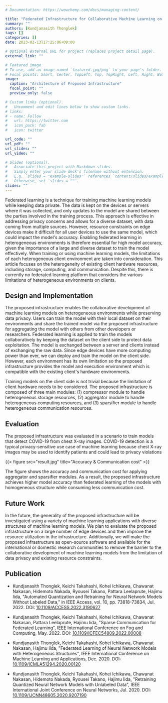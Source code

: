 ```yaml
---
# Documentation: https://wowchemy.com/docs/managing-content/

title: "Federated Infrastructure for Collaborative Machine Learning on Heterogeneous Environments"
summary: ""
authors: [Kundjanasith Thonglek]
tags: []
categories: []
date: 2023-03-13T17:25:06+09:00

# Optional external URL for project (replaces project detail page).
external_link: ""

# Featured image
# To use, add an image named `featured.jpg/png` to your page's folder.
# Focal points: Smart, Center, TopLeft, Top, TopRight, Left, Right, BottomLeft, Bottom, BottomRight.
image:
  caption: "Architecture of Proposed Infrastructure"
  focal_point: ""
  preview_only: false

# Custom links (optional).
#   Uncomment and edit lines below to show custom links.
# links:
# - name: Follow
#   url: https://twitter.com
#   icon_pack: fab
#   icon: twitter

url_code: ""
url_pdf: ""
url_slides: ""
url_video: ""

# Slides (optional).
#   Associate this project with Markdown slides.
#   Simply enter your slide deck's filename without extension.
#   E.g. `slides = "example-slides"` references `content/slides/example-slides.md`.
#   Otherwise, set `slides = ""`.
slides: ""
---
```


Federated learning is a technique for training machine learning models while keeping data private. The data is kept on the devices or servers where it was collected, and only updates to the model are shared between the parties involved in the training process. This approach is effective in addressing privacy concerns and allows for a diverse dataset, with data coming from multiple sources. However, resource constraints on edge devices make it difficult for all user devices to use the same model, which could impact the model's accuracy. Enabling federated learning in heterogeneous environments is therefore essential for high model accuracy, given the importance of a large and diverse dataset to train the model effectively. When training or using machine learning models, the limitations of each heterogeneous client environment are taken into consideration. This article focuses on the heterogeneity of existing client hardware resources, including storage, computing, and communication. Despite this, there is currently no federated learning platform that considers the various limitations of heterogeneous environments on clients.

## Design and Implementation

The proposed infrastructuer enables the collaborative development of machine learning models on heterogeneous environments while preserving data privacy. Users can train the model with their local dataset on their environments and share the trained model via the proposed infrastructure for aggregating the model with others from other developers or researchers. Federated learning is applied to train the models collaboratively by keeping the dataset on the client side to protect data exploitation. The model is exchanged between a server and clients instead of exchanging the raw data. Since edge devices have more computing power than ever, we can deploy and train the model on the client side. However, each environment has its own limitation so the proposed infrastructure provides the model and execution environment which is compatible with the existing client's hardware environments.

Training models on the client side is not trivial because the limitation of client hardware needs to be considered. The proposed infrastructure is composed of three main modules: (1) compressor module to handle heterogeneous storage resources, (2) aggregator module to handle heterogeneous computing resources, and (3) sparsifier module to handle heterogeneous communication resources.

## Evaluation

The proposed infrastructure was evaluated in a scenario to train models that detect COVID-19 from chest X-ray images. COVID-19 detection is a typical privacy-sensitive use case of machine learning because chest X-ray images may be used to identify patients and could lead to privacy violations

{{< figure src="result.jpg" title="Accuracy & Communication cost" >}}

The figure shows the accuracy and communication cost for applying aggregator and sparsifier modules. As a result, the proposed infrastructure achieves higher model accuracy than federated learning of the models with homogeneous structure while consuming less communication cost.

## Future Work

In the future, the generality of the proposed infrastructure will be investigated using a variety of machine learning applications with diverse structures of machine learning models. We plan to evaluate the proposed infrastructure on a large number of edge devices and then improve the resource utilization in the infrastructure. Additionally, we will make the proposed infrastructure as open-source software and available for the international or domestic research communities to remove the barrier to the collaborative development of machine learning models from the limitation of data privacy and existing resource constraints.

## Publication
- Kundjanasith Thonglek, Keichi Takahashi, Kohei Ichikawa, Chawanat Nakasan, Hidemoto Nakada, Ryousei Takano, Pattara Leelaprute, Hajimu Iida, "Automated Quantization and Retraining for Neural Network Models Without Labeled Data," in IEEE Access, vol. 10, pp. 73818-73834, Jul. 2022. DOI: [10.1109/ACCESS.2022.3190627](https://ieeexplore.ieee.org/document/9828404)

- Kundjanasith Thonglek, Keichi Takahashi, Kohei Ichikawa, Chawanat Nakasan, Pattara Leelaprute, Hajimu Iida, "Sparse Communication for Federated Learning", IEEE International Conference on Fog and Computing, May. 2022. DOI: [10.1109/ICFEC54809.2022.00008](https://ieeexplore.ieee.org/document/9799177)

- Kundjanasith Thonglek, Keichi Takahashi, Kohei Ichikawa, Chawanat Nakasan, Hajimu Iida, "Federated Learning of Neural Network Models with Heterogeneous Structures", IEEE International Conference on Machine Learning and Applications, Dec. 2020. DOI: [10.1109/ICMLA51294.2020.00120](https://ieeexplore.ieee.org/document/9356244)

- Kundjanasith Thonglek, Keichi Takahashi, Kohei Ichikawa, Chawanat Nakasan, Hidemoto Nakada, Ryousei Takano, Hajimu Iida, "Retraining Quantized Neural Network Models with Unlabeled Data", IEEE International Joint Conference on Neural Networks, Jul. 2020. DOI: [10.1109/IJCNN48605.2020.9207190](https://ieeexplore.ieee.org/document/9207190)


